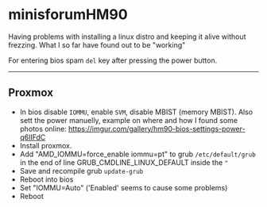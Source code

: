 # minisforumHM90
Having problems with installing a linux distro and keeping it alive without frezzing.
What I so far have found out to be "working"

For entering bios spam `del` key after pressing the power button.

-----------------
## Proxmox
* In bios disable `IOMMU`, enable `SVM`, disable MBIST (memory MBIST). Also sett the power  manuelly, example on where and how I found some photos online: https://imgur.com/gallery/hm90-bios-settings-power-q6lIFdC
* Install proxmox.
* Add "AMD_IOMMU=force_enable iommu=pt"  to grub `/etc/default/grub`  in the end of line GRUB_CMDLINE_LINUX_DEFAULT inside the `"`
* Save and recompile grub `update-grub`
* Reboot into bios
* Set "IOMMU=Auto" ('Enabled' seems to cause some problems)
* Reboot

